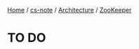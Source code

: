 [Home](https://mengxianbin.github.io) /
[cs-note](https://mengxianbin.github.io/cs-note/content) /
[Architecture](https://mengxianbin.github.io/cs-note/content/Architecture) /
[ZooKeeper](https://mengxianbin.github.io/cs-note/content/Architecture/ZooKeeper)

# TO DO
